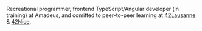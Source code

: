 Recreational programmer, frontend TypeScript/Angular developer (in training) at Amadeus, and comitted to peer-to-peer learning at [42Lausanne](https://42lausanne.ch/) & [42Nice](https://42nice.fr/).
